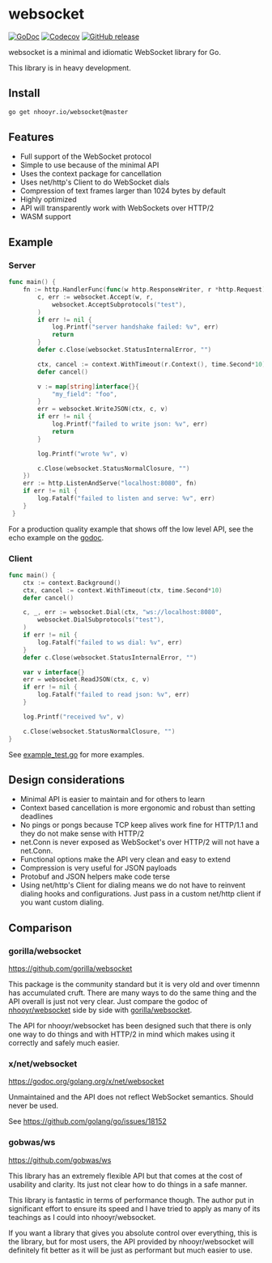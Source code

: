 # websocket

[![GoDoc](https://godoc.org/nhooyr.io/websocket?status.svg)](https://godoc.org/nhooyr.io/websocket)
[![Codecov](https://img.shields.io/codecov/c/github/nhooyr/websocket.svg)](https://codecov.io/gh/nhooyr/websocket)
[![GitHub release](https://img.shields.io/github/release/nhooyr/websocket.svg)](https://github.com/nhooyr/websocket/releases)

websocket is a minimal and idiomatic WebSocket library for Go.

This library is in heavy development.

## Install

```bash
go get nhooyr.io/websocket@master
```

## Features

- Full support of the WebSocket protocol
- Simple to use because of the minimal API
- Uses the context package for cancellation
- Uses net/http's Client to do WebSocket dials
- Compression of text frames larger than 1024 bytes by default
- Highly optimized
- API will transparently work with WebSockets over HTTP/2
- WASM support

## Example

### Server

```go
func main() {
	fn := http.HandlerFunc(func(w http.ResponseWriter, r *http.Request) {
		c, err := websocket.Accept(w, r,
			websocket.AcceptSubprotocols("test"),
		)
		if err != nil {
			log.Printf("server handshake failed: %v", err)
			return
		}
		defer c.Close(websocket.StatusInternalError, "")

		ctx, cancel := context.WithTimeout(r.Context(), time.Second*10)
		defer cancel()

		v := map[string]interface{}{
			"my_field": "foo",
		}
		err = websocket.WriteJSON(ctx, c, v)
		if err != nil {
			log.Printf("failed to write json: %v", err)
			return
		}

		log.Printf("wrote %v", v)

		c.Close(websocket.StatusNormalClosure, "")
	})
	err := http.ListenAndServe("localhost:8080", fn)
	if err != nil {
		log.Fatalf("failed to listen and serve: %v", err)
	}
 }
```

For a production quality example that shows off the low level API, see the echo example on the [godoc](https://godoc.org/nhooyr.io/websocket#Accept).

### Client

```go
func main() {
	ctx := context.Background()
	ctx, cancel := context.WithTimeout(ctx, time.Second*10)
	defer cancel()

	c, _, err := websocket.Dial(ctx, "ws://localhost:8080",
		websocket.DialSubprotocols("test"),
	)
	if err != nil {
		log.Fatalf("failed to ws dial: %v", err)
	}
	defer c.Close(websocket.StatusInternalError, "")

	var v interface{}
	err = websocket.ReadJSON(ctx, c, v)
	if err != nil {
		log.Fatalf("failed to read json: %v", err)
	}

	log.Printf("received %v", v)

	c.Close(websocket.StatusNormalClosure, "")
}
```

See [example_test.go](example_test.go) for more examples.

## Design considerations

- Minimal API is easier to maintain and for others to learn
- Context based cancellation is more ergonomic and robust than setting deadlines
- No pings or pongs because TCP keep alives work fine for HTTP/1.1 and they do not make
  sense with HTTP/2
- net.Conn is never exposed as WebSocket's over HTTP/2 will not have a net.Conn.
- Functional options make the API very clean and easy to extend
- Compression is very useful for JSON payloads
- Protobuf and JSON helpers make code terse
- Using net/http's Client for dialing means we do not have to reinvent dialing hooks
  and configurations. Just pass in a custom net/http client if you want custom dialing.

## Comparison

### gorilla/websocket

https://github.com/gorilla/websocket

This package is the community standard but it is very old and over timennn
has accumulated cruft. There are many ways to do the same thing and the API
overall is just not very clear. Just compare the godoc of
[nhooyr/websocket](godoc.org/github.com/nhooyr/websocket) side by side with
[gorilla/websocket](godoc.org/github.com/gorilla/websocket).

The API for nhooyr/websocket has been designed such that there is only one way to do things
and with HTTP/2 in mind which makes using it correctly and safely much easier.

### x/net/websocket

https://godoc.org/golang.org/x/net/websocket

Unmaintained and the API does not reflect WebSocket semantics. Should never be used.

See https://github.com/golang/go/issues/18152

### gobwas/ws

https://github.com/gobwas/ws

This library has an extremely flexible API but that comes at the cost of usability
and clarity. Its just not clear how to do things in a safe manner. 

This library is fantastic in terms of performance though. The author put in significant
effort to ensure its speed and I have tried to apply as many of its teachings as
I could into nhooyr/websocket.

If you want a library that gives you absolute control over everything, this is the library,
but for most users, the API provided by nhooyr/websocket will definitely fit better as it will
be just as performant but much easier to use.

